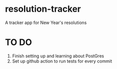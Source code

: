 # resolution-tracker
A tracker app for New Year's resolutions

# TO DO
1. Finish setting up and learning about PostGres
2. Set up github action to run tests for every commit